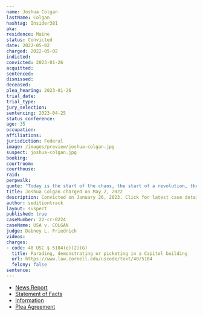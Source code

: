 ```yaml
---
name: Joshua Colgan
lastName: Colgan
hashtag: Insider381
aka:
residence: Maine
status: Convicted
date: 2022-05-02
charged: 2022-05-02
indicted:
convicted: 2023-01-26
acquitted:
sentenced:
dismissed:
deceased:
plea_hearing: 2023-01-26
trial_date:
trial_type:
jury_selection:
sentencing: 2023-04-25
status_conference:
age: 35
occupation:
affiliations:
jurisdiction: Federal
image: /images/preview/joshua-colgan.jpg
suspect: joshua-colgan.jpg
booking:
courtroom:
courthouse:
raid:
perpwalk:
quote: "Today is the start of the chaos, the start of a revolution, the end of a chapter"
title: Joshua Colgan charged on May 2, 2022
description: Convicted on January 26, 2023. Click for latest case details.
author: seditiontrack
layout: suspect
published: true
caseNumber: 22-cr-0224
caseName: USA v. COLGAN
judge: Dabney L. Friedrich
videos:
charges:
- code: 40 USC § 5104(e)(2)(G)
  title: Parading, demonstrating or picketing in a Capitol building
  url: https://www.law.cornell.edu/uscode/text/40/5104
  felony: false
sentence:
---
```

- [News Report](https://www.newscentermaine.com/article/news/crime/jefferson-man-charged-in-connection-with-riot-at-us-capitol-building-insurrection-federal-trump/97-5139b0ef-8e9a-4571-bf38-73257457dd3e)
- [Statement of Facts](https://www.justice.gov/usao-dc/case-multi-defendant/file/1498511/download)
- [Information](https://extremism.gwu.edu/sites/g/files/zaxdzs2191/f/Joshua%20Colgan%20Information.pdf)
- [Plea Agreement](https://storage.courtlistener.com/recap/gov.uscourts.dcd.244777/gov.uscourts.dcd.244777.31.0_1.pdf)
